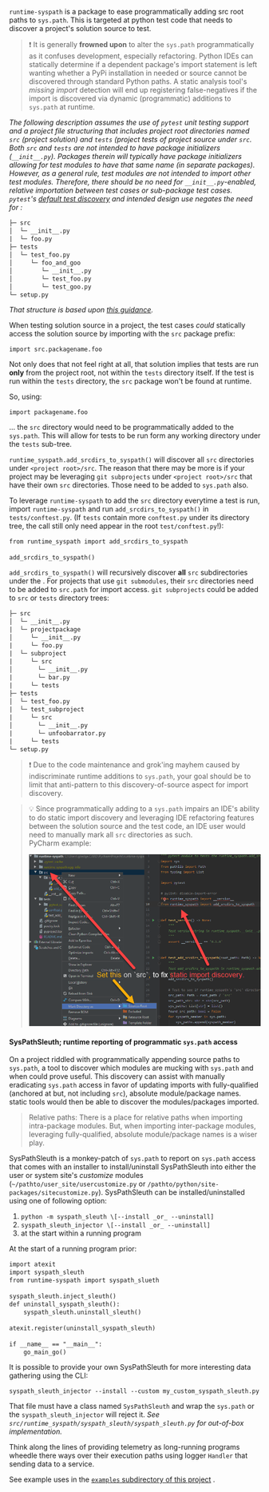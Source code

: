 `runtime-syspath` is a package to ease programmatically adding src root
paths to `sys.path`. This is targeted at python test code that needs to
discover a project's solution source to test.

> :exclamation: It is generally **frowned upon** to alter the `sys.path`
> programmatically as it confuses development, especially refactoring.
> Python IDEs can statically determine if a dependent package's import
> statement is left wanting whether a PyPi installation in needed or
> source cannot be discovered through standard Python paths. A static
> analysis tool's *missing import* detection will end up registering
> false-negatives if the import is discovered via dynamic (programmatic)
> additions to `sys.path` at runtime.

*The following description assumes the use of `pytest` unit testing
support and a project file structuring that includes project root
directories named `src` (project solution) and `tests` (project tests of
project source under `src`. Both `src` and `tests` are not intended to
have package initializers (`__init__.py`). Packages therein will
typically have package initializers allowing for test modules to have
that same name (in separate packages). However, as a general rule, test
modules are not intended to import other test modules. Therefore, there
should be no need for `__init__.py`-enabled, relative importation
between test cases or sub-package test cases. `pytest`'s
[default test discovery](https://docs.pytest.org/en/latest/goodpractices.html#test-discovery)
and intended design use negates the need for :*

```
├─ src
│  └─ __init__.py
|  └─ foo.py
├─ tests
│  └─ test_foo.py
│     └─ foo_and_goo
│        └─ __init__.py
│        └─ test_foo.py
│        └─ test_goo.py
└─ setup.py
```
*That structure is based upon
[this guidance](https://blog.ionelmc.ro/2014/05/25/python-packaging/#the-structure).*

When testing solution source in a project, the test cases _could_
statically access the solution source by importing with the `src`
package prefix:

```
import src.packagename.foo
```
Not only does that not feel right at all, that solution implies that
tests are run **only** from the project root, not within the `tests`
directory itself. If the test is run within the `tests` directory, the
`src` package won't be found at runtime.

So, using:
```
import packagename.foo
```
... the `src` directory would need to be programmatically added to the
`sys.path`. This will allow for tests to be run form any working
directory under the `tests` sub-tree.

`runtime_syspath.add_srcdirs_to_syspath()` will discover all `src`
directories under `<project root>/src`. The reason that there may be
more is if your project may be leveraging `git subprojects` under
`<project root>/src` that have their own `src` directories. Those need
to be added to `sys.path` also.

To leverage `runtime-syspath` to add the `src` directory everytime a
test is run, import `runtime-syspath` and run
`add_srcdirs_to_syspath()` in `tests/conftest.py`. (If `tests`
contain more `conftest.py` under its directory tree, the call still only
need appear in the root `test/conftest.py`!):
 ```
 from runtime_syspath import add_srcdirs_to_syspath
 
 add_srcdirs_to_syspath() 
 ```

`add_srcdirs_to_syspath()` will recursively discover **all** `src`
subdirectories under the <project root>. For projects that use `git
submodules`, their `src` directories need to be added to `src.path` for
import access. `git subprojects` could be added to `src` or `tests`
directory trees:

```
├─ src
│  └─ __init__.py
|  └─ projectpackage
│     └─ __init__.py
|     └─ foo.py
|  └─ subproject
|     └─ src
│       └─ __init__.py
|       └─ bar.py
|     └─ tests
├─ tests
│  └─ test_foo.py
|  └─ test_subproject
|     └─ src
│       └─ __init__.py
|       └─ unfoobarrator.py
|     └─ tests
└─ setup.py
```

> :exclamation: Due to the code maintenance and grok'ing mayhem caused
> by indiscriminate runtime additions to `sys.path`, your goal should be
> to limit that anti-pattern to this discovery-of-source aspect for
> import discovery.

> :bulb: Since programmatically adding to a `sys.path` impairs an IDE's
> ability to do static import discovery and leveraging IDE refactoring
> features between the solution source and the test code, an IDE user
> would need to manually mark all `src` directories as such.  
> PyCharm example:
>
> ![image](docs/images/IDE_SetSrc.png)

#### SysPathSleuth; runtime reporting of programmatic `sys.path` access

On a project riddled with programmatically appending source paths to
`sys.path`, a tool to discover which modules are mucking with `sys.path`
and when could prove useful. This discovery can assist with manually
eradicating `sys.path` access in favor of updating imports with
fully-qualified (anchored at but, not including `src`), absolute
module/package names. static tools would then be able to discover the
modules/packages imported.
> Relative paths: There is a place for relative paths when importing
> intra-package modules. But, when importing inter-package modules,
> leveraging fully-qualified, absolute module/package names is a wiser
> play.

SysPathSleuth is a monkey-patch of `sys.path` to report on `sys.path`
access that comes with an installer to install/uninstall SysPathSleuth
into either the user or system site's _customize_ modules
(`~/pathto/user_site/usercustomize.py` or
`/pathto/python/site-packages/sitecustomize.py`). SysPathSleuth can be
installed/uninstalled using one of following option:
1. `python -m syspath_sleuth \[--install _or_ --uninstall]`
2. `syspath_sleuth_injector \[--install _or_ --uninstall]`
3. at the start within a running program

At the start of a running program prior:
```
import atexit
import syspath_sleuth
from runtime-syspath import syspath_slueth

syspath_sleuth.inject_sleuth()
def uninstall_syspath_sleuth():
    syspath_sleuth.uninstall_sleuth()

atexit.register(uninstall_syspath_sleuth)

if __name__ == "__main__":
    go_main_go()

```

It is possible to provide your own SysPathSleuth for more interesting
data gathering using the CLI:

```
syspath_sleuth_injector --install --custom my_custom_syspath_sleuth.py
```

That file must have a class named `SysPathSleuth` and wrap the
`sys.path` or the `syspath_sleuth_injector` will reject it. _See
`src/runtime_syspath/syspath_sleuth/syspath_sleuth.py` for out-of-box
implementation._

Think along the lines of providing telemetry as long-running programs
wheedle there ways over their execution paths using logger `Handler`
that sending data to a service.

See example uses in the [`examples` subdirectory of this project](https://github.com/gkedge/runtime-syspath/tree/master/examples) .
